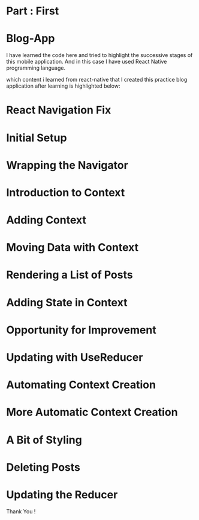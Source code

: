 # Part : First
# Blog-App

I have learned the code here and tried to highlight the successive stages of this mobile application. And in this case I have used React Native programming language.

which content i learned from react-native that I created this practice blog application after learning is highlighted below:
# React Navigation Fix
# Initial Setup
# Wrapping the Navigator
# Introduction to Context
# Adding Context
# Moving Data with Context
# Rendering a List of Posts
# Adding State in Context
# Opportunity for Improvement
# Updating with UseReducer
# Automating Context Creation
# More Automatic Context Creation
# A Bit of Styling
# Deleting Posts
# Updating the Reducer

Thank You !

